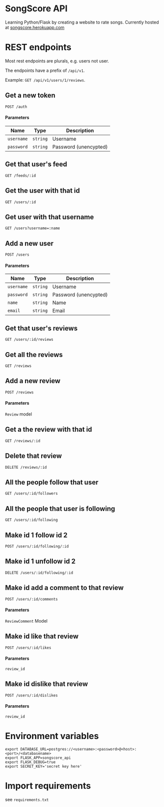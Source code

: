 # SongScore API
Learning Python/Flask by creating a website to rate songs. Currently hosted at [songscore.herokuapp.com](songscore.herokuapp.com)

# REST endpoints
Most rest endpoints are plurals, e.g. users not user.

The endpoints have a prefix of `/api/v1`.

Example: `GET /api/v1/users/1/reviews`.

## Get a new token
`POST /auth`
#### Parameters
| Name | Type | Description
| --- | --- | ---
| `username` | `string` | Username
| `password` | `string` | Password (unencypted)

## Get that user's feed
`GET /feeds/:id`

## Get the user with that id
`GET /users/:id`

## Get user with that username
`GET /users?username=:name`

## Add a new user
`POST /users`
#### Parameters
| Name | Type | Description
| --- | --- | ---
| `username` | `string` | Username
| `password` | `string` | Password (unencypted)
| `name` | `string` | Name
| `email` | `string` | Email

## Get that user's reviews
`GET /users/:id/reviews`

## Get all the reviews
`GET /reviews`

## Add a new review
`POST /reviews`
#### Parameters
`Review` model

## Get a the review with that id
`GET /reviews/:id`

## Delete that review
`DELETE /reviews/:id`

## All the people follow that user
`GET /users/:id/followers`

## All the people that user is following
`GET /users/:id/following`

## Make id 1 follow id 2
`POST /users/:id/following/:id`

## Make id 1 unfollow id 2
`DELETE /users/:id/following/:id`

## Make id add a comment to that review
`POST /users/:id/comments`
#### Parameters
`ReviewComment` Model

## Make id like that review
`POST /users/:id/likes`
#### Parameters
`review_id`

## Make id dislike that review
`POST /users/:id/dislikes`
#### Parameters
`review_id`

# Environment variables
```
export DATABASE_URL=postgres://<username>:<password>@<host>:<port>/<databasename>
export FLASK_APP=songscore_api
export FLASK_DEBUG=true
export SECRET_KEY='secret key here'
```

# Import requirements
see `requirements.txt`
